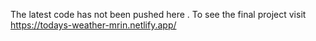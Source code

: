 The latest code has not been pushed here . To see the final project visit https://todays-weather-mrin.netlify.app/
